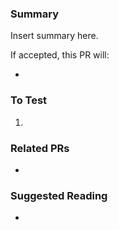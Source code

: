 ### Summary
Insert summary here.

If accepted, this PR will:

-

### To Test

1.

### Related PRs

-

### Suggested Reading

-
